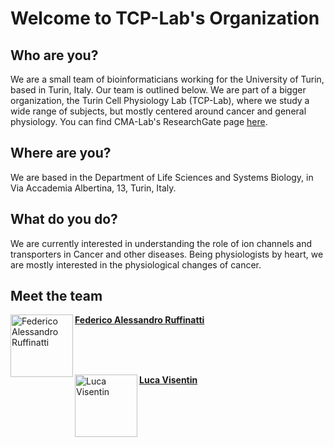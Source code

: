 # Welcome to TCP-Lab's Organization

## Who are you?
We are a small team of bioinformaticians working for the University of Turin, based in Turin, Italy. Our team is outlined below.
We are part of a bigger organization, the Turin Cell Physiology Lab (TCP-Lab), where we study a wide range of subjects, but mostly centered around cancer and general physiology.
You can find CMA-Lab's ResearchGate page [here](https://www.researchgate.net/lab/Luca-Munaron-Lab).

## Where are you?
We are based in the Department of Life Sciences and Systems Biology, in Via Accademia Albertina, 13, Turin, Italy.

## What do you do?
We are currently interested in understanding the role of ion channels and transporters in Cancer and other diseases. Being physiologists by heart, we are mostly interested in the physiological changes of cancer.

## Meet the team

<img align="left" src="https://avatars.githubusercontent.com/u/88393554?v=4?s=100" width="100px;" alt="Federico Alessandro Ruffinatti">

[**Federico Alessandro Ruffinatti**](https://github.com/Feat-FeAR)

<br><br><br>

<img align="left" src="https://avatars.githubusercontent.com/u/46203625?v=4?s=100" width="100px;" alt="Luca Visentin">

[**Luca Visentin**](https://github.com/MrHedmad)  
